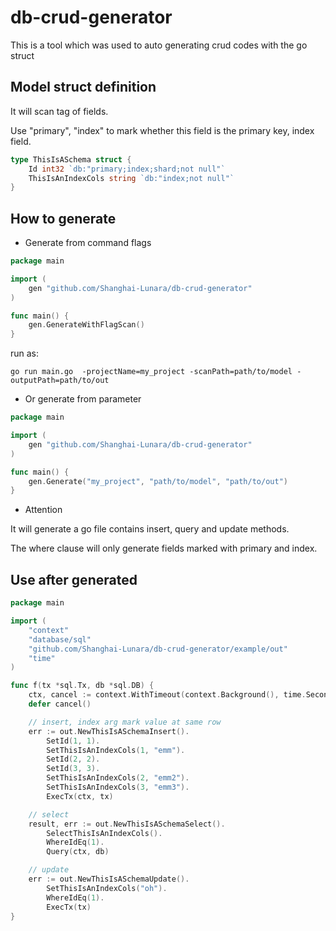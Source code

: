 # db-crud-generator
This is a tool which was used to auto generating crud codes with the go struct


## Model struct definition

It will scan tag of fields.

Use "primary", "index" to mark whether this field is the primary key, index field.

```go
type ThisIsASchema struct {
	Id int32 `db:"primary;index;shard;not null"`
	ThisIsAnIndexCols string `db:"index;not null"`
}
```

## How to generate

- Generate from command flags
```go
package main

import (
	gen "github.com/Shanghai-Lunara/db-crud-generator"
)

func main() {
	gen.GenerateWithFlagScan()
}

```

run as: 

```shell
go run main.go  -projectName=my_project -scanPath=path/to/model -outputPath=path/to/out 
```

- Or generate from parameter
```go
package main

import (
	gen "github.com/Shanghai-Lunara/db-crud-generator"
)

func main() {
	gen.Generate("my_project", "path/to/model", "path/to/out")
}

```

- Attention

It will generate a go file contains insert, query and update methods.

The where clause will only generate fields marked with primary and index.

## Use after generated

```go
package main

import (
	"context"
	"database/sql"
	"github.com/Shanghai-Lunara/db-crud-generator/example/out"
	"time"
)

func f(tx *sql.Tx, db *sql.DB) {
	ctx, cancel := context.WithTimeout(context.Background(), time.Second*10)
	defer cancel()

	// insert, index arg mark value at same row
	err := out.NewThisIsASchemaInsert().
		SetId(1, 1).
		SetThisIsAnIndexCols(1, "emm").
		SetId(2, 2).
		SetId(3, 3).
		SetThisIsAnIndexCols(2, "emm2").
		SetThisIsAnIndexCols(3, "emm3").
		ExecTx(ctx, tx)

	// select
	result, err := out.NewThisIsASchemaSelect().
		SelectThisIsAnIndexCols().
		WhereIdEq(1).
		Query(ctx, db)

	// update
	err := out.NewThisIsASchemaUpdate().
		SetThisIsAnIndexCols("oh").
		WhereIdEq(1).
		ExecTx(tx)
}

```
